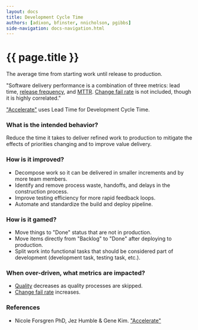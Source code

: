 ```yaml
---
layout: docs
title: Development Cycle Time
authors: [adixon, bfinster, nnicholson, pgibbs]
side-navigation: docs-navigation.html
---
```


# {{ page.title }}

The average time from starting work until release to production.

"Software delivery performance is a combination of three metrics: lead time, [release frequency](./release-frequency.html), and [MTTR](./mean-time-to-repair.html). [Change fail rate](./change-fail-rate.html) is not included, though it is highly correlated."

["Accelerate"](https://itrevolution.com/book/accelerate/) uses Lead Time for Development Cycle Time.

### What is the intended behavior?

Reduce the time it takes to deliver refined work to production to mitigate the effects of priorities changing and to improve value delivery.

### How is it improved?

- Decompose work so it can be delivered in smaller increments and by more team members.
- Identify and remove process waste, handoffs, and delays in the construction process.
- Improve testing efficiency for more rapid feedback loops.
- Automate and standardize the build and deploy pipeline.

### How is it gamed?

- Move things to "Done" status that are not in production.
- Move items directly from "Backlog" to "Done" after deploying to production.
- Split work into functional tasks that should be considered part of development (development task, testing task,
  etc.).

### When over-driven, what metrics are impacted?

- [Quality](./quality.html) decreases as quality processes are skipped.
- [Change fail rate](./change-fail-rate.html) increases.

### References

- Nicole Forsgren PhD, Jez Humble & Gene Kim. ["Accelerate"](https://itrevolution.com/book/accelerate/)
